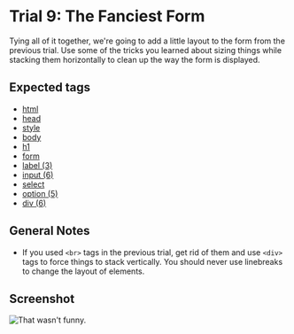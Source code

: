 Trial 9: The Fanciest Form
==========================
Tying all of it together, we're going to add a little layout to the form from the previous trial. Use some of the tricks you learned about sizing things while stacking them horizontally to clean up the way the form is displayed.

Expected tags
-------------
* [html](https://developer.mozilla.org/en-US/docs/Web/HTML/Element/html)
* [head](https://developer.mozilla.org/en-US/docs/Web/HTML/Element/head)
* [style](https://developer.mozilla.org/en-US/docs/Web/HTML/Element/style)
* [body](https://developer.mozilla.org/en-US/docs/Web/HTML/Element/body)
* [h1](https://developer.mozilla.org/en-US/docs/Web/HTML/Element/Heading_Elements)
* [form](https://developer.mozilla.org/en-US/docs/Web/HTML/Element/form)
* [label (3)](https://developer.mozilla.org/en-US/docs/Web/HTML/Element/label)
* [input (6)](https://developer.mozilla.org/en-US/docs/Web/HTML/Element/input)
* [select](https://developer.mozilla.org/en-US/docs/Web/HTML/Element/select)
* [option (5)](https://developer.mozilla.org/en-US/docs/Web/HTML/Element/option)
* [div (6)](https://developer.mozilla.org/en-US/docs/Web/HTML/Element/div)

General Notes
-------------
* If you used `<br>` tags in the previous trial, get rid of them and use `<div>` tags to force things to stack vertically. You should never use linebreaks to change the layout of elements.

Screenshot
----------
![That wasn't funny.](screens/009.png?raw=true)
